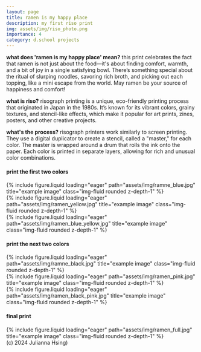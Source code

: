 ```yaml
---
layout: page
title: ramen is my happy place
description: my first riso print 
img: assets/img/riso_photo.png
importance: 4
category: d.school projects
---
```


**what does 'ramen is my happy place' mean?** this print celebrates the fact that ramen is not just about the food—it's about finding comfort, warmth, and a bit of joy in a single satisfying bowl. There’s something special about the ritual of slurping noodles, savoring rich broth, and picking out each topping, like a mini escape from the world. May ramen be your source of happiness and comfort!

**what is riso?** risograph printing is a unique, eco-friendly printing process that originated in Japan in the 1980s. It’s known for its vibrant colors, grainy textures, and stencil-like effects, which make it popular for art prints, zines, posters, and other creative projects.

**what's the process?** risograph printers work similarly to screen printing. They use a digital duplicator to create a stencil, called a "master," for each color. The master is wrapped around a drum that rolls the ink onto the paper. Each color is printed in separate layers, allowing for rich and unusual color combinations.

#### **print the first two colors**
<div class="row">
    <div class="col-sm mt-3 mt-md-0">
        {% include figure.liquid loading="eager" path="assets/img/ramne_blue.jpg" title="example image" class="img-fluid rounded z-depth-1" %}
    </div>
    <div class="col-sm mt-3 mt-md-0">
        {% include figure.liquid loading="eager" path="assets/img/ramen_yellow.jpg" title="example image" class="img-fluid rounded z-depth-1" %}
    </div>
    <div class="col-sm mt-3 mt-md-0">
        {% include figure.liquid loading="eager" path="assets/img/ramen_blue_yellow.jpg" title="example image" class="img-fluid rounded z-depth-1" %}
    </div>
</div>

#### **print the next two colors**
<div class="row">
    <div class="col-sm mt-3 mt-md-0">
        {% include figure.liquid loading="eager" path="assets/img/ramne_black.jpg" title="example image" class="img-fluid rounded z-depth-1" %}
    </div>
    <div class="col-sm mt-3 mt-md-0">
        {% include figure.liquid loading="eager" path="assets/img/ramen_pink.jpg" title="example image" class="img-fluid rounded z-depth-1" %}
    </div>
    <div class="col-sm mt-3 mt-md-0">
        {% include figure.liquid loading="eager" path="assets/img/ramen_black_pink.jpg" title="example image" class="img-fluid rounded z-depth-1" %}
    </div>
</div>

#### **final print**
<div class="row">
    <div class="col-sm mt-3 mt-md-0">
        {% include figure.liquid loading="eager" path="assets/img/ramen_full.jpg" title="example image" class="img-fluid rounded z-depth-1" %}
    </div>
</div>
<div class="caption">
    (c) 2024 Julianna Hsing)
</div>